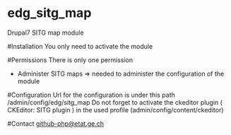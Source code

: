 # edg_sitg_map
Drupal7 SITG map module

#Installation
You only need to activate the module

#Permissions
There is only one permission
- Administer SITG maps => needed to administer the configuration of the module

#Configuration
Url for the configuration is under this path /admin/config/edg/sitg_map
Do not forget to activate the ckeditor plugin ( CKEditor: SITG plugin ) in the used profile (admin/config/content/ckeditor) 

#Contact
github-php@etat.ge.ch